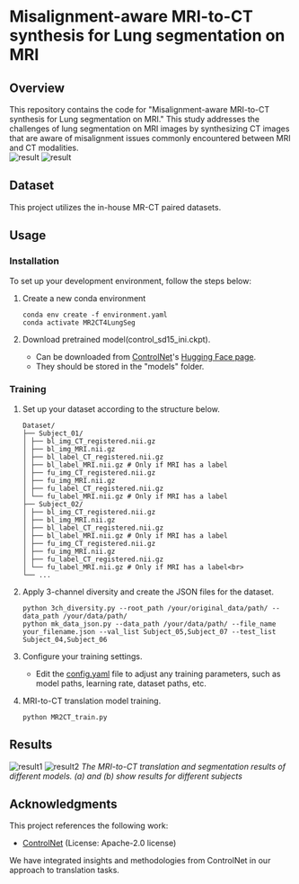 # Misalignment-aware MRI-to-CT synthesis for Lung segmentation on MRI

<!-- ---------------------------------------------------- -->

## Overview
This repository contains the code for "Misalignment-aware MRI-to-CT synthesis for Lung segmentation on MRI." This study addresses the challenges of lung segmentation on MRI images by synthesizing CT images that are aware of misalignment issues commonly encountered between MRI and CT modalities.
<br>
![result](images/overview.png)
![result](images/3ch_diversity.png)

## Dataset
This project utilizes the in-house MR-CT paired datasets.

## Usage

### Installation

To set up your development environment, follow the steps below:

1. Create a new conda environment
    ```
    conda env create -f environment.yaml
    conda activate MR2CT4LungSeg
    ```

2. Download pretrained model(control_sd15_ini.ckpt).
    - Can be downloaded from [ControlNet](https://github.com/lllyasviel/ControlNet)'s [Hugging Face page](https://huggingface.co/lllyasviel/ControlNet). 
    - They should be stored in the "models" folder.
    
### Training
1. Set up your dataset according to the structure below. <br>
    ```
    Dataset/
    ├── Subject_01/
    │ ├── bl_img_CT_registered.nii.gz
    │ ├── bl_img_MRI.nii.gz
    │ ├── bl_label_CT_registered.nii.gz
    │ ├── bl_label_MRI.nii.gz # Only if MRI has a label
    │ ├── fu_img_CT_registered.nii.gz
    │ ├── fu_img_MRI.nii.gz
    │ ├── fu_label_CT_registered.nii.gz
    │ └── fu_label_MRI.nii.gz # Only if MRI has a label
    ├── Subject_02/
    │ ├── bl_img_CT_registered.nii.gz
    │ ├── bl_img_MRI.nii.gz
    │ ├── bl_label_CT_registered.nii.gz
    │ ├── bl_label_MRI.nii.gz # Only if MRI has a label
    │ ├── fu_img_CT_registered.nii.gz
    │ ├── fu_img_MRI.nii.gz
    │ ├── fu_label_CT_registered.nii.gz
    │ └── fu_label_MRI.nii.gz # Only if MRI has a label<br>
    └── ...
    ```

2. Apply 3-channel diversity and create the JSON files for the dataset.
    ```
    python 3ch_diversity.py --root_path /your/original_data/path/ --data_path /your/data/path/
    python mk_data_json.py --data_path /your/data/path/ --file_name your_filename.json --val_list Subject_05,Subject_07 --test_list Subject_04,Subject_06
    ```

3. Configure your training settings.

    - Edit the [config.yaml](https://github.com/Nejung-Rue/MR2CTforLungSeg/blob/main/config.yaml) file to adjust any training parameters, such as model paths, learning rate, dataset paths, etc.

4. MRI-to-CT translation model training.
    ```
    python MR2CT_train.py
    ```

<!-- 4. Apply a pre-trained nnU-Net or similar segmentation model, initially trained on CT-CT label pairs, to the synthesized CT (SynCT) generated from MR2CT.
    - **Note:** The process of applying a pre-trained nnU-Net or similar segmentation model to the synthesized CT (SynCT) is not included in this repository. This step assumes you have a pre-trained model and will need to apply it separately using your own resources. -->


## Results
![result1](images/result1.png)
![result2](images/result2.png)
*The MRI-to-CT translation and segmentation results of different models. (a) and (b) show results for different subjects*
## Acknowledgments

This project references the following work:
- [ControlNet](https://github.com/lllyasviel/ControlNet) (License: Apache-2.0 license)

We have integrated insights and methodologies from ControlNet in our approach to translation tasks.